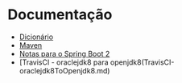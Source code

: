 # Documentação

 - [Dicionário](Dicionario.md)
 - [Maven](Maven.md)
 - [Notas para o Spring Boot 2](String1.5ToSpring2.md)
 - [TravisCI - oraclejdk8 para openjdk8(TravisCI-oraclejdk8ToOpenjdk8.md)

